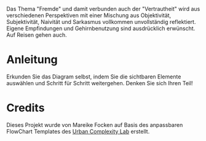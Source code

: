 Das Thema "Fremde" und damit verbunden auch der "Vertrautheit" wird aus verschiedenen Perspektiven mit einer Mischung aus Objektivität, Subjektivität, Naivität und Sarkasmus vollkommen unvollständig reflektiert. Eigene Empfindungen und Gehirnbenutzung sind ausdrücklich erwünscht. Auf Reisen gehen auch.
# Anleitung

Erkunden Sie das Diagram selbst, indem Sie die sichtbaren Elemente auswählen und Schritt für Schritt weitergehen. Denken Sie sich Ihren Teil!
# Credits

Dieses Projekt wurde von Mareike Focken auf Basis des anpassbaren FlowChart Templates des [Urban Complexity Lab](https://uclab.fh-potsdam.de/) erstellt.
